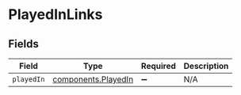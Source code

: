 # PlayedInLinks


## Fields

| Field                                                      | Type                                                       | Required                                                   | Description                                                |
| ---------------------------------------------------------- | ---------------------------------------------------------- | ---------------------------------------------------------- | ---------------------------------------------------------- |
| `playedIn`                                                 | [components.PlayedIn](../../models/components/playedin.md) | :heavy_minus_sign:                                         | N/A                                                        |